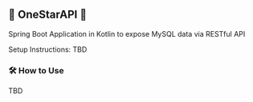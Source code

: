 ## :star2: OneStarAPI :star2:
Spring Boot Application in Kotlin to expose MySQL data via RESTful API

Setup Instructions:  TBD

### :hammer_and_wrench: How to Use
TBD
